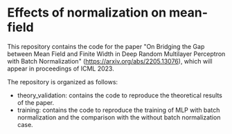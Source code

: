 
# Effects of normalization on mean-field 

This repository contains the code for the paper "On Bridging the Gap between Mean Field and Finite Width in Deep Random Multilayer Perceptron with Batch Normalization" (https://arxiv.org/abs/2205.13076), which will appear in proceedings of ICML 2023. 

The repository is organized as follows:
- theory_validation: contains the code to reproduce the theoretical results of the paper.
- training: contains the code to reproduce the training of MLP with batch normalization and the comparison with the without batch normalization case.
